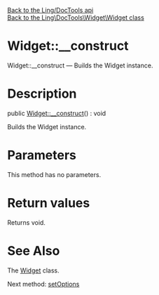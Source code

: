 [Back to the Ling/DocTools api](https://github.com/lingtalfi/DocTools/blob/master/doc/api/Ling/DocTools.md)<br>
[Back to the Ling\DocTools\Widget\Widget class](https://github.com/lingtalfi/DocTools/blob/master/doc/api/Ling/DocTools/Widget/Widget.md)


Widget::__construct
================



Widget::__construct — Builds the Widget instance.




Description
================


public [Widget::__construct](https://github.com/lingtalfi/DocTools/blob/master/doc/api/Ling/DocTools/Widget/Widget/__construct.md)() : void




Builds the Widget instance.




Parameters
================

This method has no parameters.


Return values
================

Returns void.








See Also
================

The [Widget](https://github.com/lingtalfi/DocTools/blob/master/doc/api/Ling/DocTools/Widget/Widget.md) class.

Next method: [setOptions](https://github.com/lingtalfi/DocTools/blob/master/doc/api/Ling/DocTools/Widget/Widget/setOptions.md)<br>

